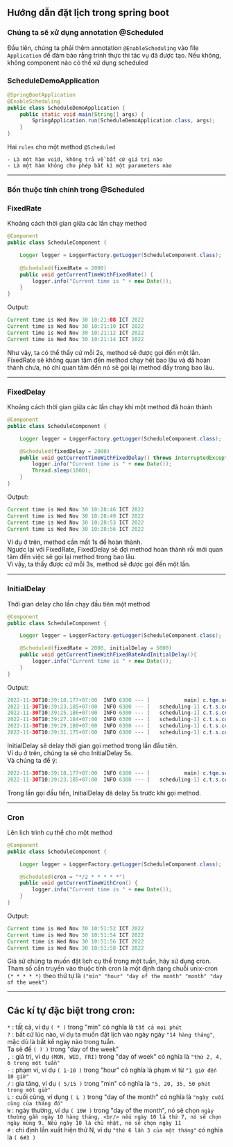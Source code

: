 ## Hướng dẫn đặt lịch trong spring boot
### Chúng ta sẽ xử dụng annotation @Scheduled

Đầu tiên, chúng ta phải thêm annotation `@EnableScheduling` vào file `Application` để đảm bảo rằng trình thực thi tác vụ đã được tạo.
Nếu không, không component nào có thể xử dụng scheduled

### ScheduleDemoApplication 
```java
@SpringBootApplication
@EnableScheduling
public class ScheduleDemoApplication {
    public static void main(String[] args) {
        SpringApplication.run(ScheduleDemoApplication.class, args);
    }
}
```

Hai `rules` cho một method `@Scheduled`
```
- Là một hàm void, không trả về bất cứ giá trị nào
- Là một hàm không cho phép bất kì một parameters nào
```
<hr>

### Bốn thuộc tính chính trong @Scheduled
### FixedRate
Khoảng cách thời gian giữa các lần chạy method
```java
@Component
public class ScheduleComponent {

    Logger logger = LoggerFactory.getLogger(ScheduleComponent.class);
    
    @Scheduled(fixedRate = 2000)
    public void getCurrentTimeWithFixedRate() {
        logger.info("Current time is " + new Date());
    }
}
```
Output: 
```java
Current time is Wed Nov 30 10:21:08 ICT 2022
Current time is Wed Nov 30 10:21:10 ICT 2022
Current time is Wed Nov 30 10:21:12 ICT 2022
Current time is Wed Nov 30 10:21:14 ICT 2022
```
Như vậy, ta có thể thấy cứ mỗi 2s, method sẽ được gọi đến một lần. <br/>
FixedRate sẽ không quan tâm đến method chạy hết bao lâu và đã hoàn thành chưa, nó chỉ quan tâm đến nó sẽ gọi lại method đấy trong bao lâu.
<hr>

### FixedDelay
Khoảng cách thời gian giữa các lần chạy khi một method đã hoàn thành
```java
@Component
public class ScheduleComponent {

    Logger logger = LoggerFactory.getLogger(ScheduleComponent.class);

    @Scheduled(fixedDelay = 2000)
    public void getCurrentTimeWithFixedDelay() throws InterruptedException {
        logger.info("Current time is " + new Date());
        Thread.sleep(1000);
    }
}
```
Output:
```java
Current time is Wed Nov 30 10:28:46 ICT 2022
Current time is Wed Nov 30 10:28:49 ICT 2022
Current time is Wed Nov 30 10:28:53 ICT 2022
Current time is Wed Nov 30 10:28:56 ICT 2022
```
Ví dụ ở trên, method cần mất 1s để hoàn thành. <br/>
Ngược lại với FixedRate, FixedDelay sẽ đợi method hoàn thành rồi mới quan tâm đến việc sẽ gọi lại method trong bao lâu. <br/>
Vì vậy, ta thấy được cứ mỗi 3s, method sẽ được gọi đến một lần. <br/>
<hr>

### InitialDelay
Thời gian delay cho lần chạy đầu tiên một method
```java
@Component
public class ScheduleComponent {

    Logger logger = LoggerFactory.getLogger(ScheduleComponent.class);

    @Scheduled(fixedRate = 2000, initialDelay = 5000)
    public void getCurrentTimeWithFixedRateAndInitialDelay(){
        logger.info("Current time is " + new Date());
    }
}
```
Output:
```java
2022-11-30T10:39:18.177+07:00  INFO 6300 --- [           main] c.tqm.schedule.S...
2022-11-30T10:39:23.185+07:00  INFO 6300 --- [   scheduling-1] c.t.s.component.S...
2022-11-30T10:39:25.186+07:00  INFO 6300 --- [   scheduling-1] c.t.s.component.S...
2022-11-30T10:39:27.184+07:00  INFO 6300 --- [   scheduling-1] c.t.s.component.S...
2022-11-30T10:39:29.180+07:00  INFO 6300 --- [   scheduling-1] c.t.s.component.S...
2022-11-30T10:39:31.175+07:00  INFO 6300 --- [   scheduling-1] c.t.s.component.S...
```
InitialDelay sẽ delay thời gian gọi method trong lần đầu tiên. <br/>
Ví dụ ở trên, chúng ta sẽ cho InitialDelay 5s. <br/>
Và chúng ta để ý:
```java
2022-11-30T10:39:18.177+07:00  INFO 6300 --- [           main] c.tqm.schedule.S...
2022-11-30T10:39:23.185+07:00  INFO 6300 --- [   scheduling-1] c.t.s.component.S...
```
Trong lần gọi đầu tiền, InitialDelay đã delay 5s trước khi gọi method.
<hr>

### Cron
Lên lịch trình cụ thể cho một method
```java
@Component
public class ScheduleComponent {

    Logger logger = LoggerFactory.getLogger(ScheduleComponent.class);

    @Scheduled(cron = "*/2 * * * * *")
    public void getCurrentTimeWithCron() {
        logger.info("Current time is " + new Date());
    }
}
```
Output:
```java
Current time is Wed Nov 30 10:51:52 ICT 2022
Current time is Wed Nov 30 10:51:54 ICT 2022
Current time is Wed Nov 30 10:51:56 ICT 2022
Current time is Wed Nov 30 10:51:58 ICT 2022
```
Giả sử chúng ta muốn đặt lịch cụ thể trong một tuẩn, hãy sử dụng cron.<br/>
Tham số cần truyền vào thuộc tính cron là một định dạng chuỗi unix-cron ` (* * * * *)` theo thứ tự là `("min" "hour" "day of the month" "month" "day of the week")` <br/>
<hr>

## Các kí tự đặc biệt trong cron:

`*` : tất cả, ví dụ `( * )` trong "min" có nghĩa là `tất cả mọi phút` <br/>
`?` : bất cứ lúc nào, ví dụ ta muốn đặt lịch vào ngày ngày `"14 hàng tháng"`, mặc dù là bất kể ngày nào trong tuần. <br/>
      Ta sẽ để `( ? )` trong "day of the week"<br/>
`,` : giá trị, ví dụ `(MON, WED, FRI)` trong "day of week" có nghĩa là `"thứ 2, 4, 6 trong một tuần"`<br/>
`-` : phạm vi, ví dụ `( 1-10 )` trong "hour" có nghĩa là phạm vi từ `"1 giờ đến 10 giờ"` <br/>
`/` : gia tăng, ví dụ `( 5/15 )` trong "min" có nghĩa là `"5, 20, 35, 50 phút trong một giờ"` <br/>
`L` : cuối cùng, ví dụng `( L )` trong "day of the month" có nghĩa là `"ngày cuối cùng của tháng đó"` <br/>
`W` : ngày thường, ví dụ `( 10W )` trong "day of the month", nó sẽ chọn `ngày thường gần ngày 10 hàng tháng, <br/>
      nếu ngày 10 là thứ 7, nó sẽ chọn ngày mùng 9. Nếu ngày 10 là chủ nhật, nó sẽ chọn ngày 11` <br/>
`#` : chỉ định lần xuất hiện thứ N, ví dụ `"thứ 6 lần 3 của một tháng"` có nghĩa là `( 6#3 )` <br/>

